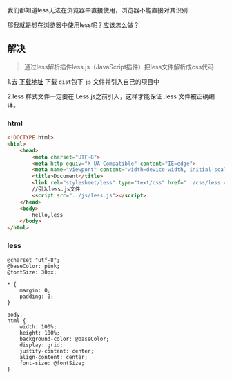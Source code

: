 我们都知道less无法在浏览器中直接使用，浏览器不能直接对其识别

那我就是想在浏览器中使用less呢？应该怎么做？

## 解决

> 通过less解析插件less.js（JavaScript插件）把less文件解析成css代码

1.去   [下载地址](https://github.com/less/less.js)  下载 `dist`包下 `js` 文件并引入自己的项目中

2.less 样式文件一定要在 Less.js之前引入，这样才能保证 .less 文件被正确编译。

### html

```html
<!DOCTYPE html>
<html>
    <head>
        <meta charset="UTF-8">
        <meta http-equiv="X-UA-Compatible" content="IE=edge">
        <meta name="viewport" content="width=device-width, initial-scale=1.0">
        <title>Document</title>
        <link rel="stylesheet/less" type="text/css" href="../css/less.css" />
        //引入less.js文件
        <script src="../js/less.js"></script>
    </head>
    <body>
        hello,less
    </body>
</html>
```

### less

```less
@charset "utf-8";
@baseColor: pink;
@fontSize: 30px;

* {
    margin: 0;
    padding: 0;
}

body,
html {
    width: 100%;
    height: 100%;
    background-color: @baseColor;
    display: grid;
    justify-content: center;
    align-content: center;
    font-size: @fontSize;
}
```

